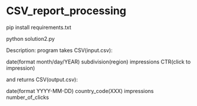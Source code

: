 ﻿# CSV_report_processing
pip install requirements.txt

python solution2.py


Description: program takes CSV(input.csv):

date(format month/day/YEAR) subdivision(region) impressions CTR(click to impression)

and returns CSV(output.csv):

date(format YYYY-MM-DD) country_code(XXX) impressions number_of_clicks


